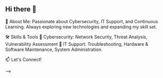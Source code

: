 ## Hi there 👋



🚀 About Me:
Passionate about Cybersecurity, IT Support, and Continuous Learning.
Always exploring new technologies and expanding my skill set.

🛠 Skills & Tools
🔹 Cybersecurity: Network Security, Threat Analysis, Vulnerability Assessment
🔹 IT Support: Troubleshooting, Hardware & Software Maintenance, System Administration.

📫 Let's Connect!

-->
